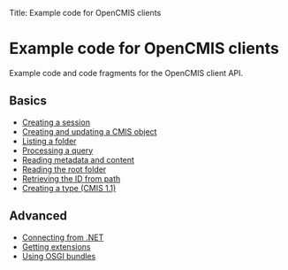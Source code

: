 Title: Example code for OpenCMIS clients

# Example code for OpenCMIS clients

Example code and code fragments for the OpenCMIS client API.

## Basics

* [Creating a session](example-create-session.html)
* [Creating and updating a CMIS object](example-create-update.html)
* [Listing a folder](example-list-folder.html)
* [Processing a query](example-process-query-results.html)
* [Reading metadata and content](example-read-meta-content.html)
* [Reading the root folder](example-read-root.html)
* [Retrieving the ID from path](example-get-id-from-path.html)
* [Creating a type (CMIS 1.1)](example-create-type.html)

## Advanced 

* [Connecting from .NET](example-connect-dotnet.html)
* [Getting extensions](example-get-extension.html)
* [Using OSGI bundles](example-osgi.html)
